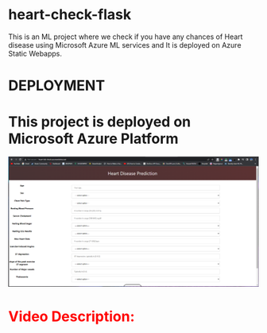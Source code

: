 # heart-check-flask
This is an ML project where we check if you have any chances of Heart disease using Microsoft Azure ML services and It is deployed on Azure Static Webapps.
<h1>DEPLOYMENT</h1>
<h1>This project is deployed on Microsoft Azure Platform</h1>
  <img src="https://github.com/arjundvn24/my-images/blob/main/Capture.PNG"/>
<h1 style="color:red">Video Description:</h1>
